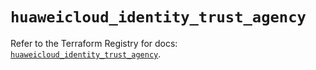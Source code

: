# `huaweicloud_identity_trust_agency`

Refer to the Terraform Registry for docs: [`huaweicloud_identity_trust_agency`](https://registry.terraform.io/providers/huaweicloud/huaweicloud/1.71.1/docs/resources/identity_trust_agency).
